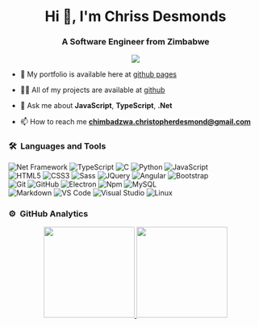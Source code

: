 <!-- ### Hi there 👋

[![Anurag's GitHub stats](https://github-readme-stats.vercel.app/api?username=ChrissDesy&hide=contribs&show_icons=true&count_private=true&theme=tokyonight)](https://github.com/anuraghazra/github-readme-stats) -->

<h1 align="center">Hi 👋, I'm Chriss Desmonds</h1>
<h3 align="center">A Software Engineer from Zimbabwe</h3>
	
<p align="center">
  <img src="https://komarev.com/ghpvc/?username=ChrissDesy&color=blueviolet&style=flat">
</p>

- 🌱 My portfolio is available here at [github pages](https://ChrissDesy.github.io)

- 👨‍💻 All of my projects are available at [github](https://github.com/ChrissDesy?tab=repositories)

- 💬 Ask me about **JavaScript**, **TypeScript**, **.Net**

- 📫 How to reach me **chimbadzwa.christopherdesmond@gmail.com**


	
### 🛠 &nbsp;Languages and Tools
![Net Framework](https://img.shields.io/badge/-.Net-007ACC?style=for-the-badge&logo=dotnet&logoColor=ffffff)
![TypeScript](https://img.shields.io/badge/-TypeScript-%23F7DF1C?style=for-the-badge&logo=typescript&logoColor=000000&labelColor=%23F7DF1C&color=%23FFCE5A)
![C](https://img.shields.io/badge/C-00599C?style=for-the-badge&logo=c&logoColor=white)
![Python](http://img.shields.io/badge/-Python-3776AB?style=for-the-badge&logo=python&logoColor=ffffff)
![JavaScript](https://img.shields.io/badge/JavaScript-0175C2?style=for-the-badge&logo=javascript&logoColor=white)
<br>
![HTML5](https://img.shields.io/badge/-HTML5-%23E44D27?style=for-the-badge&logo=html5&logoColor=ffffff)
![CSS3](https://img.shields.io/badge/-CSS3-%231572B6?style=for-the-badge&logo=css3)
![Sass](https://img.shields.io/badge/-Sass-%23CC6699?style=for-the-badge&logo=sass&logoColor=ffffff)
![JQuery](https://img.shields.io/badge/jQuery-0769AD?style=for-the-badge&logo=jquery&logoColor=white)
![Angular](https://img.shields.io/badge/-Angular-61DAFB?style=for-the-badge&logo=angular&logoColor=red)
![Bootstrap](https://img.shields.io/badge/Bootstrap-38B2AC?style=for-the-badge&logo=bootstrap&logoColor=white)
<br>
![Git](https://img.shields.io/badge/-Git-%23F05032?style=for-the-badge&logo=git&logoColor=%23ffffff)
![GitHub](https://img.shields.io/badge/-GitHub-181717?style=for-the-badge&logo=github)
![Electron](https://img.shields.io/badge/-Electron-339933?style=for-the-badge&logo=electron&logoColor=ffffff)
![Npm](https://img.shields.io/badge/-npm-CB3837?style=for-the-badge&logo=npm)
![MySQL](https://img.shields.io/badge/MySQL-4EA94B?style=for-the-badge&logo=mysql&logoColor=white)
<br>
![Markdown](https://img.shields.io/badge/Markdown-000000?style=for-the-badge&logo=markdown&logoColor=white)
![VS Code](http://img.shields.io/badge/-VS%20Code-007ACC?style=for-the-badge&logo=visual-studio-code&logoColor=ffffff)
![Visual Studio](http://img.shields.io/badge/-VS-007ACC?style=for-the-badge&logo=visual-studio&logoColor=ffffff)
![Linux](http://img.shields.io/badge/-Linux-0078D6?style=for-the-badge&logo=linux&logoColor=ffffff)
<br/>

### ⚙️ &nbsp;GitHub Analytics

<p align="center">
<a href="https://github.com/ChrissDesy">
  <img height="180em" src="https://github-readme-stats-eight-theta.vercel.app/api?username=ChrissDesy&show_icons=true&theme=algolia&include_all_commits=true&count_private=true"/>
  <img height="180em" src="https://github-readme-stats-eight-theta.vercel.app/api/top-langs/?username=ChrissDesy&layout=compact&langs_count=10&theme=algolia"/>
</a>
</p>

<!-- ### 🤝🏻 &nbsp;Connect with Me -->

<!-- <p> -->
<!-- <a href="https://www.ChrissDesy.com"><img src="https://img.shields.io/badge/-adityavsingh.com-3423A6?style=for-the-badge&logo=Google-Chrome&logoColor=white"/></a> -->
<!-- <a href="https://linkedin.com/in/ChrissDesy"><img src="https://img.shields.io/badge/-ChrissDesy-0077B5?style=flat&logo=Linkedin&logoColor=white"/></a>
<a href="mailto:vivek.p9737@gmail.com"><img src="https://img.shields.io/badge/-vivek.p9737@gmail.com-D14836?style=flat&logo=Gmail&logoColor=white"/></a>
<a href="https://twitter.com/ChrissDesy"><img src="https://img.shields.io/badge/-@ChrissDesy-1877F2?style=flat&logo=Twitter&logoColor=white"/></a>
</p> -->
<!-- <p align="center"><img align="center" src="https://github-readme-streak-stats.herokuapp.com/?user=ChrissDesy&" alt="ChrissDesy" /></p> -->
